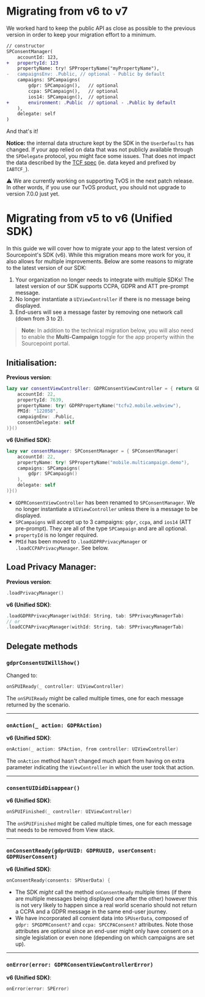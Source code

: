 # Migrating from v6 to v7
We worked hard to keep the public API as close as possible to the previous version in order to keep your migration effort to a minimum.
```diff
// constructor
SPConsentManager(
    accountId: 123,
+   propertyId: 123
    propertyName: try! SPPropertyName("myPropertyName"),
-   campaignsEnv: .Public, // optional - Public by default
    campaigns: SPCampaigns(
        gdpr: SPCampaign(),   // optional
        ccpa: SPCampaign(),   // optional
        ios14: SPCampaign(),  // optional
+       environment: .Public  // optional - .Public by default
    ),
    delegate: self
)
```
And that's it!

**Notice:** the internal data structure kept by the SDK in the `UserDefaults` has changed. If your app relied on data that was not publicly available through the `SPDelegate` protocol, you might face some issues. That does not impact the data described by the [TCF spec](https://github.com/InteractiveAdvertisingBureau/GDPR-Transparency-and-Consent-Framework/blob/master/TCFv2/IAB%20Tech%20Lab%20-%20CMP%20API%20v2.md#in-app-details) (ie. data keyed and prefixed by `IABTCF_`).

⚠️ We are currently working on supporting TvOS in the next patch release. In other words, if you use our TvOS product, you should not upgrade to version 7.0.0 just yet.

# Migrating from v5 to v6 (Unified SDK)
In this guide we will cover how to migrate your app to the latest version of Sourcepoint's SDK (v6). While this migration means more work for you, it also allows for multiple improvements. Below are some reasons to migrate to the latest version of our SDK:

1. Your organization no longer needs to integrate with multiple SDKs! The latest version of our SDK supports CCPA, GDPR and ATT pre-prompt message.
2. No longer instantiate a `UIViewController` if there is no message being displayed.
3. End-users will see a message faster by removing one network call (down from 3 to 2).

>**Note:** In addition to the technical migration below, you will also need to enable the **Multi-Campaign** toggle for the app property within the Sourcepoint portal. 

## Initialisation:

**Previous version**:
```swift
lazy var consentViewController: GDPRConsentViewController = { return GDPRConsentViewController(
    accountId: 22,
    propertyId: 7639,
    propertyName: try! GDPRPropertyName("tcfv2.mobile.webview"),
    PMId: "122058",
    campaignEnv: .Public,
    consentDelegate: self
)}()
```
**v6 (Unified SDK)**:
```swift
lazy var consentManager: SPConsentManager = { SPConsentManager(
    accountId: 22,
    propertyName: try! SPPropertyName("mobile.multicampaign.demo"),
    campaigns: SPCampaigns(
        gdpr: SPCampaign()
    ),
    delegate: self
)}()
```

* `GDPRConsentViewController` has been renamed to `SPConsentManager`. We no longer instantiate a `UIViewController` unless there is a message to be displayed.
* `SPCampaigns` will accept up to 3 campaigns: `gdpr`, `ccpa`, and `ios14` (ATT pre-prompt). They are all of the type `SPCampaign` and are all optional.
* `propertyId` is no longer required.
* `PMId` has been moved to `.loadGDPRPrivacyManager` or `.loadCCPAPrivacyManager`. See below.

## Load Privacy Manager:
**Previous version**:
```swift
.loadPrivacyManager()
```
**v6 (Unified SDK)**:
```swift
.loadGDPRPrivacyManager(withId: String, tab: SPPrivacyManagerTab)
// or
.loadCCPAPrivacyManager(withId: String, tab: SPPrivacyManagerTab)
```

## Delegate methods

### `gdprConsentUIWillShow()`
Changed to:
```swift
onSPUIReady(_ controller: UIViewController)
```
The `onSPUIReady` might be called multiple times, one for each message returned by the scenario.

***

### `onAction(_ action: GDPRAction)`
**v6 (Unified SDK)**:
```swift
onAction(_ action: SPAction, from controller: UIViewController)
```
The `onAction` method hasn't changed much apart from having on extra parameter indicating the `ViewController` in which the user took that action.

***

### `consentUIDidDisappear()`
**v6 (Unified SDK)**:
```swift
onSPUIFinished(_ controller: UIViewController)
```
The `onSPUIFinished` might be called multiple times, one for each message that needs to be removed from View stack.

***

### `onConsentReady(gdprUUID: GDPRUUID, userConsent: GDPRUserConsent)`
**v6 (Unified SDK)**:
```swift
onConsentReady(consents: SPUserData) {
```
* The SDK _might_ call the method `onConsentReady` multiple times (if there are multiple messages being displayed one after the other) however this is not very likely to happen since a real world scenario should not return a CCPA and a GDPR message in the same end-user journey.
* We have incorporated all consent data into `SPUserData`, composed of `gdpr: SPGDPRConsent?` and `ccpa: SPCCPAConsent?` attributes. Note those attributes are optional since an end-user might only have consent on a single legislation or even none (depending on which campaigns are set up).

***

### `onError(error: GDPRConsentViewControllerError)`
**v6 (Unified SDK)**:
```swift
onError(error: SPError)
```
